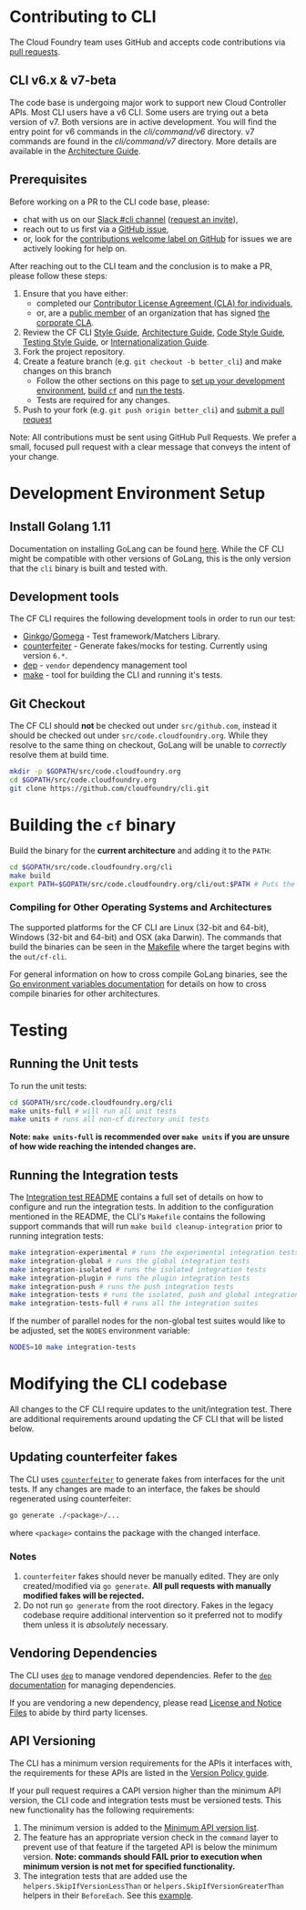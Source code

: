 # Contributing to CLI

The Cloud Foundry team uses GitHub and accepts code contributions via [pull
requests](https://help.github.com/articles/about-pull-requests/).

## CLI v6.x & v7-beta

The code base is undergoing major work to support new Cloud Controller APIs.
Most CLI users have a v6 CLI.
Some users are trying out a beta version of v7.
Both versions are in active development.
You will find the entry point for v6 commands in the _cli/command/v6_ directory.
v7 commands are found in the _cli/command/v7_ directory.
More details are available in the [Architecture Guide](https://github.com/cloudfoundry/cli/wiki/Architecture-Guide).

## Prerequisites

Before working on a PR to the CLI code base, please:

  - chat with us on our [Slack #cli channel](https://cloudfoundry.slack.com) ([request an invite](http://slack.cloudfoundry.org/)),
  - reach out to us first via a [GitHub issue](https://github.com/cloudfoundry/cli/issues),
  - or, look for the [contributions welcome label on GitHub](https://github.com/cloudfoundry/cli/issues?q=is%3Aopen+is%3Aissue+label%3A%22contributions+welcome%22)
    for issues we are actively looking for help on.

After reaching out to the CLI team and the conclusion is to make a PR, please follow these steps:

1. Ensure that you have either:
   * completed our [Contributor License Agreement (CLA) for individuals](https://www.cloudfoundry.org/pdfs/CFF_Individual_CLA.pdf), 
   * or, are a [public member](https://help.github.com/articles/publicizing-or-hiding-organization-membership/) of an organization 
   that has signed [the corporate CLA](https://www.cloudfoundry.org/pdfs/CFF_Corporate_CLA.pdf).
1. Review the CF CLI [Style Guide](https://github.com/cloudfoundry/cli/wiki/CF-CLI-Style-Guide),
   [Architecture Guide](https://github.com/cloudfoundry/cli/wiki/Architecture-Guide),
   [Code Style Guide](https://github.com/cloudfoundry/cli/wiki/Code-Style-Guide),
   [Testing Style Guide](https://github.com/cloudfoundry/cli/wiki/Testing-Style-Guide),
   or [Internationalization Guide](https://github.com/cloudfoundry/cli/wiki/Internationalization-Guide).
1. Fork the project repository.
1. Create a feature branch (e.g. `git checkout -b better_cli`) and make changes on this branch
   * Follow the other sections on this page to [set up your development environment](#development-environment-setup), [build `cf`](#building-the-cf-binary) and [run the tests](#testing).
   * Tests are required for any changes.
1. Push to your fork (e.g. `git push origin better_cli`) and [submit a pull request](https://help.github.com/articles/creating-a-pull-request)

Note: All contributions must be sent using GitHub Pull Requests.
We prefer a small, focused pull request with a clear message
that conveys the intent of your change.

# Development Environment Setup

## Install Golang 1.11

Documentation on installing GoLang can be found [here](https://golang.org/doc/install). While
the CF CLI might be compatible with other versions of GoLang, this is the only
version that the `cli` binary is built and tested with.

## Development tools

The CF CLI requires the following development tools in order to run our test:
- [Ginkgo](https://github.com/onsi/ginkgo)/[Gomega](https://github.com/onsi/gomega) - Test framework/Matchers Library.
- [counterfeiter](https://github.com/maxbrunsfeld/counterfeiter) - Generate
  fakes/mocks for testing. Currently using version `6.*`.
- [dep](https://github.com/golang/dep) - `vendor` dependency management tool
- [make](https://www.gnu.org/software/make/) - tool for building the CLI and
  running it's tests.

## Git Checkout

The CF CLI should **not** be checked out under `src/github.com`, instead it
should be checked out under `src/code.cloudfoundry.org`. While they resolve to
the same thing on checkout, GoLang will be unable to _correctly_ resolve them at
build time.

```bash
mkdir -p $GOPATH/src/code.cloudfoundry.org
cd $GOPATH/src/code.cloudfoundry.org
git clone https://github.com/cloudfoundry/cli.git
```

# Building the `cf` binary

Build the binary for the **current architecture** and adding it to the `PATH`:
```bash
cd $GOPATH/src/code.cloudfoundry.org/cli
make build
export PATH=$GOPATH/src/code.cloudfoundry.org/cli/out:$PATH # Puts the built CLI first in your PATH
```

### Compiling for Other Operating Systems and Architectures

The supported platforms for the CF CLI are Linux (32-bit and 64-bit), Windows
(32-bit and 64-bit) and OSX (aka Darwin). The commands that build the binaries
can be seen in the [Makefile](/Makefile) where the target begins with the
`out/cf-cli`.


For general information on how to cross compile GoLang binaries, see the [Go
environment variables
documentation](https://golang.org/doc/install/source#environment) for details on
how to cross compile binaries for other architectures.

# Testing

## Running the Unit tests

To run the unit tests:
```bash
cd $GOPATH/src/code.cloudfoundry.org/cli
make units-full # will run all unit tests
make units # runs all non-cf directory unit tests
```

**Note: `make units-full` is recommended over `make units` if you are unsure of
how wide reaching the intended changes are.**

## Running the Integration tests

The [Integration test README](/integration/README.md) contains a full set of
details on how to configure and run the integration tests. In addition to the
configuration mentioned in the README, the CLI's `Makefile` contains the
following support commands that will run `make build cleanup-integration` prior
to running integration tests:

```bash
make integration-experimental # runs the experimental integration tests
make integration-global # runs the global integration tests
make integration-isolated # runs the isolated integration tests
make integration-plugin # runs the plugin integration tests
make integration-push # runs the push integration tests
make integration-tests # runs the isolated, push and global integration tests
make integration-tests-full # runs all the integration suites
```

If the number of parallel nodes for the non-global test suites would like to be
adjusted, set the `NODES` environment variable:

```bash
NODES=10 make integration-tests
```

# Modifying the CLI codebase

All changes to the CF CLI require updates to the unit/integration test. There
are additional requirements around updating the CF CLI that will be listed
below.

## Updating counterfeiter fakes

The CLI uses [`counterfeiter`](https://github.com/maxbrunsfeld/counterfeiter) to
generate fakes from interfaces for the unit tests. If any changes are made to an
interface, the fakes be should regenerated using counterfeiter:

```bash
go generate ./<package>/...
```

where `<package>` contains the package with the changed interface.

### Notes
1. `counterfeiter` fakes should never be manually edited. They are only
   created/modified via `go generate`. **All pull requests with manually modified
   fakes will be rejected.**
1. Do not run `go generate` from the root directory. Fakes in the legacy
   codebase require additional intervention so it preferred not to modify them
   unless it is _absolutely_ necessary.

## Vendoring Dependencies

The CLI uses [`dep`](https://github.com/golang/dep) to manage vendored
dependencies. Refer to the [`dep`
documentation](https://golang.github.io/dep/docs/daily-dep.html) for managing
dependencies.

If you are vendoring a new dependency, please read [License and Notice
Files](https://github.com/cloudfoundry/cli/wiki/License-and-Notice-Files) to
abide by third party licenses.

## API Versioning

The CLI has a minimum version requirements for the APIs it interfaces with, the
requirements for these APIs are listed in the [Version Policy
guide](https://github.com/cloudfoundry/cli/wiki/Versioning-Policy#cf-cli-minimum-supported-version).

If your pull request requires a CAPI version higher than the minimum API version,
the CLI code and integration tests must be versioned tests. This new
functionality has the following requirements:

1. The minimum version is added to the [Minimum API version
   list](/api/cloudcontroller/ccversion/minimum_version.go).
1. The feature has an appropriate version check in the `command` layer to prevent
   use of that feature if the targeted API is below the minimum version. **Note:
   commands should FAIL prior to execution when minimum version is not met for
   specified functionality.**
1. The integration tests that are added use the `helpers.SkipIfVersionLessThan`
   or `helpers.SkipIfVersionGreaterThan` helpers in their `BeforeEach`. See this
   [example](https://github.com/cloudfoundry/cli/blob/87aaed8215fad3b2077c6829d1812ead3902d5cf/integration/isolated/create_isolation_segment_command_test.go#L17).
